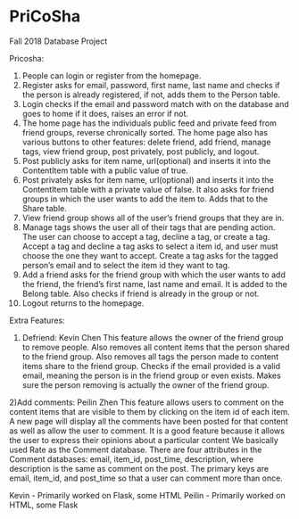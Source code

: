 # PriCoSha
Fall 2018 Database Project 

Pricosha:
1) People can login or register from the homepage.
2) Register asks for email, password, first name, last name and checks if the person is already registered, if not, adds them to the Person table.
3) Login checks if the email and password match with on the database and goes to home if it does, raises an error if not.
4) The home page has the individuals public feed and private feed from friend groups, reverse chronically sorted.
    The home page also has various buttons to other features: delete friend, add friend, manage tags, view friend group, post privately, post publicly, and logout. 
5) Post publicly asks for item name, url(optional) and inserts it into the ContentItem table with a public value of true.
6) Post privately asks for item name, url(optional) and inserts it into the ContentItem table with a private value of false. It also asks for friend groups in which the user wants to add the item to. Adds that to the Share table.
7) View friend group shows all of the user’s friend groups that they are in.
8) Manage tags shows the user all of their tags that are pending action. The user can choose to accept a tag, decline a tag, or create a tag. 
    Accept a tag and decline a tag asks to select a item id, and user must choose the one they want to accept. 
    Create a tag asks for the tagged person’s email and to select the item id they want to tag. 
9) Add a friend asks for the friend group with which the user wants to add the friend, the friend’s first name, last name and email. It is added to the Belong table. 
    Also checks if friend is already in the group or not. 
10) Logout returns to the homepage.

Extra Features:
1) Defriend: Kevin Chen
    This feature allows the owner of the friend group to remove people. 
    Also removes all content items that the person shared to the friend group. 
    Also removes all tags the person made to content items share to the friend group. 
    Checks if the email provided is a valid email, meaning the person is in the friend group or even exists.
    Makes sure the person removing is actually the owner of the friend group.
    
2)Add comments: Peilin Zhen
    This feature allows users to comment on the content items that are visible to them by clicking on the item id of each item. A new page will display all the comments have been posted for that content as well as allow the user to comment.
    It is a good feature because it allows the user to express their opinions about a particular content
    We basically used Rate as the Comment database. There are four attributes in the Comment databases: email, item_id, post_time, description, where description is the same as comment on the post. The primary keys are email, item_id, and post_time so that a user can comment more than once.

Kevin - Primarily worked on Flask, some HTML
Peilin - Primarily worked on HTML, some Flask
